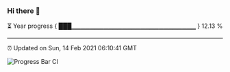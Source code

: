 ### Hi there 👋

⏳ Year progress { ███▁▁▁▁▁▁▁▁▁▁▁▁▁▁▁▁▁▁▁▁▁▁▁▁▁▁▁ } 12.13 %

---

⏰ Updated on Sun, 14 Feb 2021 06:10:41 GMT

![Progress Bar CI](https://github.com/liununu/liununu/workflows/Progress%20Bar%20CI/badge.svg)
